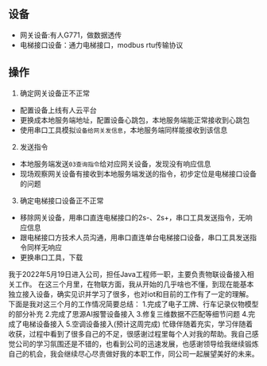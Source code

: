 ## 设备
- 网关设备:有人G771，做数据透传
- 电梯接口设备：通力电梯接口，modbus rtu传输协议

## 操作
1. 确定网关设备正不正常
- 配置设备上线有人云平台
- 更换成本地服务端地址，配置设备心跳包，本地服务端能正常接收到心跳包
- 使用串口工具模拟`设备给网关发信息`，本地服务端同样能接收到该信息

2. 发送指令
- 本地服务端发送`03查询指令`给对应网关设备，发现没有响应信息
- 现场观察网关设备有接收到本地服务端发送的指令，初步定位是电梯接口设备的问题

3. 确定电梯接口设备正不正常
- 移除网关设备，用串口直连电梯接口的2s-、2s+，串口工具发送指令，无响应信息
- 跟电梯接口方技术人员沟通，用串口直连单台电梯接口设备，串口工具发送指令同样无响应
- 更换串口工具，下载

我于2022年5月19日进入公司，担任Java工程师一职，主要负责物联设备接入相关工作。
在这三个月里，在物联方面，我从开始的几乎啥也不懂，到现在能基本独立接入设备，确实见识并学习了很多，也对iot和目前的工作有了一定的理解。
下面是我对这三个月的工作情况简要总结：
1.完成了电子工牌、行车记录仪物模型的部分补充
2.完成了思源AI报警设备接入
3.修复三维数据不匹配等细节问题
4.完成了电梯设备接入
5.空调设备接入(预计这周完成)
忙碌伴随着充实，学习伴随着收获，过程中看到了很多自己的不足，很感谢过程里每个人对我的帮助。我自己感觉公司的学习氛围还是不错的，也看到公司的迅速发展，也感谢领导给我继续锻炼自己的机会，我会继续尽心尽责做好我的本职工作，同公司一起展望美好的未来。